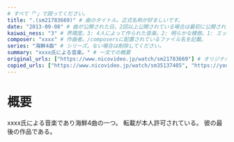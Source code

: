 ```yaml
---
# すべて「"」で囲ってください。
title: ".(sm21783669)" # 曲のタイトル。正式名称が好ましいです。
date: "2013-09-08" # 曲が公開された日。2回以上公開されている場合は最初に公開された日。
kaiwai_ness: "3" # 界隈度。3: 4人によって作られた音楽。2: 明らかな模倣。1: エッセンスを感じられるもの。
composer: "xxxx" # 作曲者。/composersに配置されているファイル名を記載。
series: "海鮮4曲" # シリーズ。ない場合は削除してください。
summary: "xxxx氏による音楽。" # 一文での概要
original_urls: ["https://www.nicovideo.jp/watch/sm21783669"] # オリジナルURL。複数ある場合は,でつなげる。
copied_urls: ["https://www.nicovideo.jp/watch/sm35137405", "https://youtu.be/ok7UX3utzvI"] # 転載動画のURL。複数ある場合は,でつなげる。
---
```


# 概要
xxxx氏による音楽であり海鮮4曲の一つ。
転載が本人許可されている。
彼の最後の作品である。
